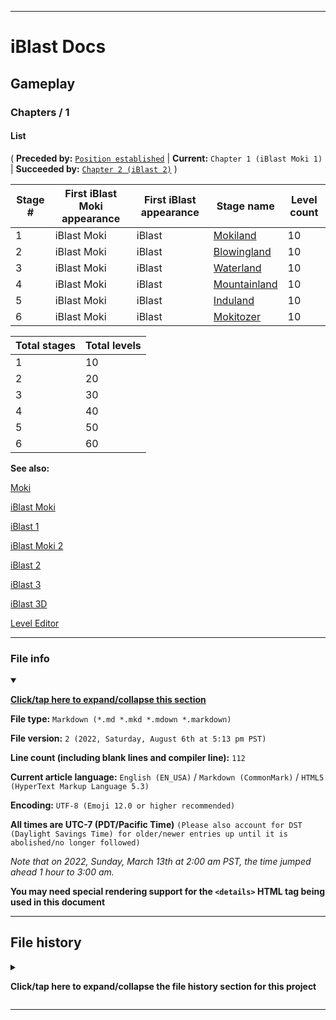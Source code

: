 
***

# iBlast Docs

## Gameplay

### Chapters / 1

#### List

( **Preceded by:** [`Position established`](/Docs/Gameplay/Chapters/) | **Current:** `Chapter 1 (iBlast Moki 1)` | **Succeeded by:** [`Chapter 2 (iBlast 2)`](/Docs/Gameplay/Chapters/2/) )

| Stage # | First iBlast Moki appearance | First iBlast appearance | Stage name | Level count |
|---|---|---|---|---|
| 1 | iBlast Moki | iBlast | [Mokiland](/Docs/Gameplay/Chapters/1/Mokiland/) | 10 |
| 2 | iBlast Moki | iBlast | [Blowingland](/Docs/Gameplay/Chapters/1/Blowingland/) | 10 |
| 3 | iBlast Moki | iBlast | [Waterland](/Docs/Gameplay/Chapters/1/Waterland/) | 10 |
| 4 | iBlast Moki | iBlast | [Mountainland](/Docs/Gameplay/Chapters/1/Mountainland/) | 10 |
| 5 | iBlast Moki | iBlast | [Induland](/Docs/Gameplay/Chapters/1/Induland/) | 10 |
| 6 | iBlast Moki | iBlast | [Mokitozer](/Docs/Gameplay/Chapters/1/Mokitozer/) | 10 |

| Total stages | Total levels |
|---|---|
| 1 | 10 |
| 2 | 20 |
| 3 | 30 |
| 4 | 40 |
| 5 | 50 |
| 6 | 60 |

**See also:**

[Moki](/Docs/Gameplay/Elements/Characters/Moki/)

[iBlast Moki](/Docs/History/iBlast_Moki/1/)

[iBlast 1](/Docs/Gameplay/Games/iBlast/1/)

[iBlast Moki 2](/Docs/History/iBlast_Moki/2/)

[iBlast 2](/Docs/Gameplay/Games/iBlast/2/)

[iBlast 3](/Docs/Gameplay/Games/iBlast/3/)

[iBlast 3D](/Docs/Gameplay/Games/iBlast/3D/)

[Level Editor](/Docs/Gameplay/Level-Editor/)

***

### File info

<details open><summary><p lang="en"><b><u>Click/tap here to expand/collapse this section</u></b></p></summary>

**File type:** `Markdown (*.md *.mkd *.mdown *.markdown)`

**File version:** `2 (2022, Saturday, August 6th at 5:13 pm PST)`

**Line count (including blank lines and compiler line):** `112`

**Current article language:** `English (EN_USA)` / `Markdown (CommonMark)` / `HTML5 (HyperText Markup Language 5.3)`

**Encoding:** `UTF-8 (Emoji 12.0 or higher recommended)`

**All times are UTC-7 (PDT/Pacific Time)** `(Please also account for DST (Daylight Savings Time) for older/newer entries up until it is abolished/no longer followed)`

_Note that on 2022, Sunday, March 13th at 2:00 am PST, the time jumped ahead 1 hour to 3:00 am._

**You may need special rendering support for the `<details>` HTML tag being used in this document**

</details>

***

## File history

<details><summary><p lang="en"><b>Click/tap here to expand/collapse the file history section for this project</b></p></summary>

<details><summary><p lang="en"><b>Version 1 (2022, Thursday, August 4th at 5:26 pm PST)</b></p></summary>

**This version was made by:** [`@seanpm2001`](https://github.com/seanpm2001/)

> Changes:

- [x] Started the file
- [x] Added the title section
- [x] Added the `main` section
- [x] Added the `file info` section
- [x] Added the `file history` section
- [ ] No other changes in version 1

</details>

<details><summary><p lang="en"><b>Version 2 (2022, Saturday, August 6th at 5:13 pm PST)</b></p></summary>

**This version was made by:** [`@seanpm2001`](https://github.com/seanpm2001/)

> Changes:

- [x] Added the preceeded by, succeeded by section
- [x] Updated the `see also` minisection
- [x] Updated the `file info` section
- [x] Updated the `file history` section
- [ ] No other changes in version 2

</details>

</details>

***

